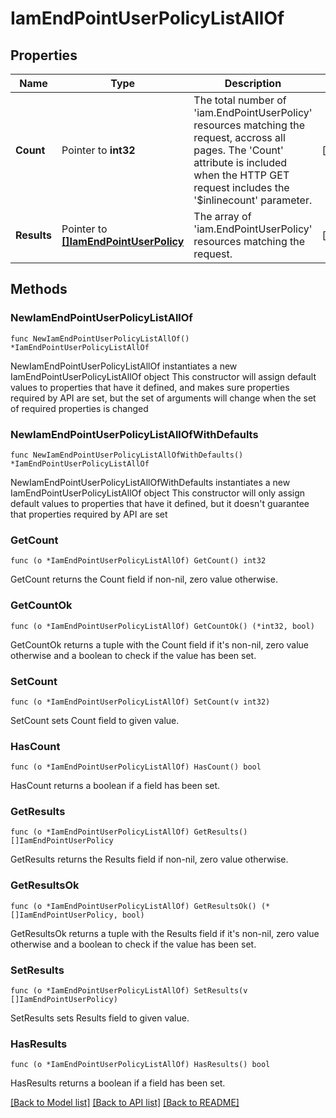 # IamEndPointUserPolicyListAllOf

## Properties

Name | Type | Description | Notes
------------ | ------------- | ------------- | -------------
**Count** | Pointer to **int32** | The total number of &#39;iam.EndPointUserPolicy&#39; resources matching the request, accross all pages. The &#39;Count&#39; attribute is included when the HTTP GET request includes the &#39;$inlinecount&#39; parameter. | [optional] 
**Results** | Pointer to [**[]IamEndPointUserPolicy**](iam.EndPointUserPolicy.md) | The array of &#39;iam.EndPointUserPolicy&#39; resources matching the request. | [optional] 

## Methods

### NewIamEndPointUserPolicyListAllOf

`func NewIamEndPointUserPolicyListAllOf() *IamEndPointUserPolicyListAllOf`

NewIamEndPointUserPolicyListAllOf instantiates a new IamEndPointUserPolicyListAllOf object
This constructor will assign default values to properties that have it defined,
and makes sure properties required by API are set, but the set of arguments
will change when the set of required properties is changed

### NewIamEndPointUserPolicyListAllOfWithDefaults

`func NewIamEndPointUserPolicyListAllOfWithDefaults() *IamEndPointUserPolicyListAllOf`

NewIamEndPointUserPolicyListAllOfWithDefaults instantiates a new IamEndPointUserPolicyListAllOf object
This constructor will only assign default values to properties that have it defined,
but it doesn't guarantee that properties required by API are set

### GetCount

`func (o *IamEndPointUserPolicyListAllOf) GetCount() int32`

GetCount returns the Count field if non-nil, zero value otherwise.

### GetCountOk

`func (o *IamEndPointUserPolicyListAllOf) GetCountOk() (*int32, bool)`

GetCountOk returns a tuple with the Count field if it's non-nil, zero value otherwise
and a boolean to check if the value has been set.

### SetCount

`func (o *IamEndPointUserPolicyListAllOf) SetCount(v int32)`

SetCount sets Count field to given value.

### HasCount

`func (o *IamEndPointUserPolicyListAllOf) HasCount() bool`

HasCount returns a boolean if a field has been set.

### GetResults

`func (o *IamEndPointUserPolicyListAllOf) GetResults() []IamEndPointUserPolicy`

GetResults returns the Results field if non-nil, zero value otherwise.

### GetResultsOk

`func (o *IamEndPointUserPolicyListAllOf) GetResultsOk() (*[]IamEndPointUserPolicy, bool)`

GetResultsOk returns a tuple with the Results field if it's non-nil, zero value otherwise
and a boolean to check if the value has been set.

### SetResults

`func (o *IamEndPointUserPolicyListAllOf) SetResults(v []IamEndPointUserPolicy)`

SetResults sets Results field to given value.

### HasResults

`func (o *IamEndPointUserPolicyListAllOf) HasResults() bool`

HasResults returns a boolean if a field has been set.


[[Back to Model list]](../README.md#documentation-for-models) [[Back to API list]](../README.md#documentation-for-api-endpoints) [[Back to README]](../README.md)


